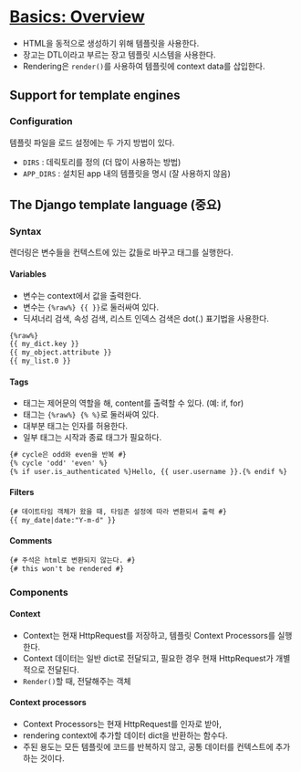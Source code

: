 # [Basics: Overview](https://docs.djangoproject.com/en/1.10/topics/templates/)

- HTML을 동적으로 생성하기 위해 템플릿을 사용한다.
- 장고는 DTL이라고 부르는 장고 템플릿 시스템을 사용한다.
- Rendering은 `render()`를 사용하여 템플릿에 context data를 삽입한다.

## Support for template engines

### Configuration

템플릿 파일을 로드 설정에는 두 가지 방법이 있다.

- `DIRS` : 데릭토리를 정의 (더 많이 사용하는 방법)
- `APP_DIRS` : 설치된 app 내의 템플릿을 명시 (잘 사용하지 않음)

## The Django template language (중요)

### Syntax

렌더링은 변수들을 컨텍스트에 있는 값들로 바꾸고 태그를 실행한다.

#### Variables

- 변수는 context에서 값을 출력한다.
- 변수는 `{%raw%} {{ }}`로 둘러싸여 있다.
- 딕셔너리 검색, 속성 검색, 리스트 인덱스 검색은 dot(.) 표기법을 사용한다.

```html
{%raw%}
{{ my_dict.key }}
{{ my_object.attribute }}
{{ my_list.0 }}
```

#### Tags

- 태그는 제어문의 역할을 해, content를 출력할 수 있다. (예: if, for)
- 태그는 `{%raw%} {% %}`로 둘러싸여 있다.
- 대부분 태그는 인자를 허용한다.
- 일부 태그는 시작과 종료 태그가 필요하다.

```html
{# cycle은 odd와 even을 반복 #}
{% cycle 'odd' 'even' %}
{% if user.is_authenticated %}Hello, {{ user.username }}.{% endif %}
```

#### Filters

```html
{# 데이트타임 객체가 왔을 때, 타임존 설정에 따라 변환되서 출력 #}
{{ my_date|date:"Y-m-d" }}
```

#### Comments

```html
{# 주석은 html로 변환되지 않는다. #}
{# this won't be rendered #}
```

### Components

#### Context

- Context는 현재 HttpRequest를 저장하고, 템플릿 Context Processors를 실행한다.
- Context 데이터는 일반 dict로 전달되고, 필요한 경우 현재 HttpRequest가 개별적으로 전달된다.
- `Render()`할 때, 전달해주는 객체

#### Context processors

- Context Processors는 현재 HttpRequest를 인자로 받아,
- rendering context에 추가할 데이터 dict을 반환하는 함수다.
- 주된 용도는 모든 템플릿에 코드를 반복하지 않고, 공통 데이터를 컨텍스트에 추가하는 것이다.

